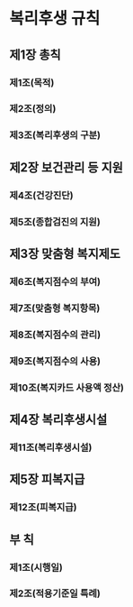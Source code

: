 # 복리후생 규칙 

## 제1장 총칙 

### 제1조(목적) 

### 제2조(정의) 

### 제3조(복리후생의 구분) 

## 제2장 보건관리 등 지원 

### 제4조(건강진단) 

### 제5조(종합검진의 지원) 

## 제3장 맞춤형 복지제도 

### 제6조(복지점수의 부여) 

### 제7조(맞춤형 복지항목) 

### 제8조(복지점수의 관리) 

### 제9조(복지점수의 사용) 

### 제10조(복지카드 사용액 정산) 

## 제4장 복리후생시설 

### 제11조(복리후생시설) 

## 제5장 피복지급 

### 제12조(피복지급) 

## 부 칙 

### 제1조(시행일) 

### 제2조(적용기준일 특례)